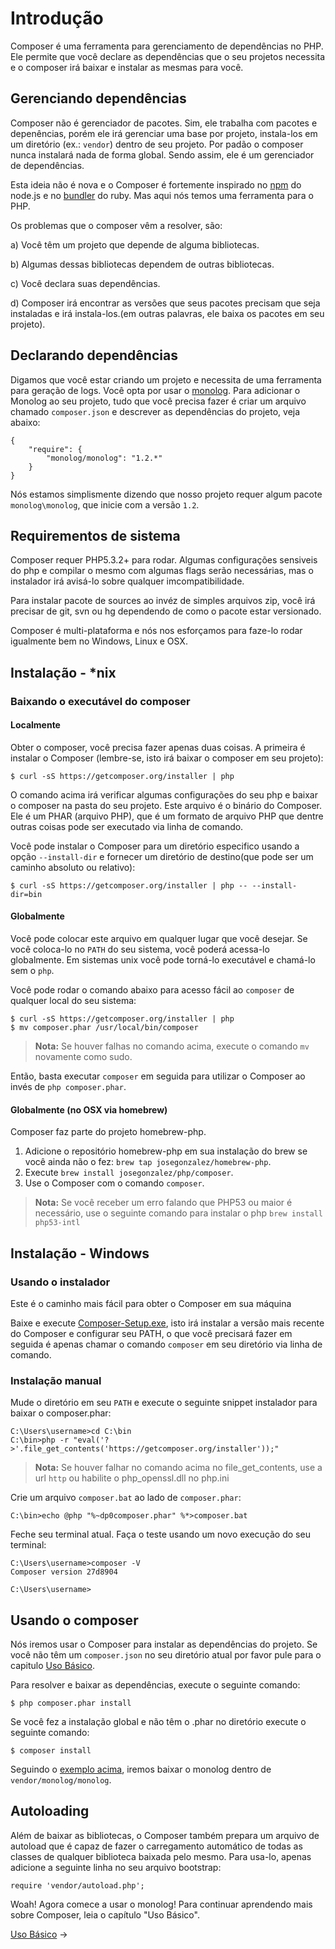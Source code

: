 # Introdução

Composer é uma ferramenta para gerenciamento de dependências no PHP. Ele permite que você declare as
dependências que o seu projetos necessita e o  composer irá baixar e instalar as mesmas para você. 

## Gerenciando dependências

Composer não é gerenciador de pacotes. Sim, ele trabalha com pacotes e depenências, porém 
ele irá gerenciar uma base por projeto, instala-los em um diretório (ex.: `vendor`)
dentro de seu projeto. Por padão o composer nunca instalará nada de forma global. Sendo assim,
ele é um gerenciador de dependências.

Esta ideia não é nova e o Composer é fortemente inspirado no [npm](http://npmjs.org/)
do node.js e no [bundler](http://gembundler.com/) do ruby. Mas aqui nós temos uma ferramenta
para o PHP.

Os problemas que o composer vêm a resolver, são: 

a) Você têm um projeto que depende de alguma bibliotecas.

b) Algumas dessas bibliotecas dependem de outras bibliotecas.

c) Você declara suas dependências.

d) Composer irá encontrar as versões que seus pacotes precisam que seja instaladas e irá instala-los.(em outras palavras, ele baixa os pacotes em seu projeto).

## Declarando dependências

Digamos que você estar criando um projeto e necessita de uma ferramenta para geração de logs.
Você opta por usar o [monolog](https://github.com/Seldaek/monolog). Para adicionar o Monolog ao seu
projeto, tudo que você precisa fazer é criar um arquivo chamado `composer.json` e descrever as dependências
do projeto, veja abaixo:

    {
        "require": {
            "monolog/monolog": "1.2.*"
        }
    }

Nós estamos simplismente dizendo que nosso projeto requer algum pacote `monolog\monolog`, que 
inicie com a versão `1.2`.

## Requirementos de sistema

Composer requer PHP5.3.2+ para rodar. Algumas configurações sensiveis do php e compilar o mesmo
com algumas flags serão necessárias, mas o instalador irá avisá-lo sobre qualquer imcompatibilidade. 

Para instalar pacote de sources ao invéz de simples arquivos zip, você irá precisar de git, svn ou
hg dependendo de como o pacote estar versionado.

Composer é multi-plataforma e nós nos esforçamos para faze-lo rodar igualmente bem no Windows,
Linux e OSX.

## Instalação - *nix

### Baixando o executável do composer

#### Localmente

Obter o composer, você precisa fazer apenas duas coisas. A primeira é instalar o 
Composer (lembre-se, isto irá baixar o composer em seu projeto):

    $ curl -sS https://getcomposer.org/installer | php
O comando acima irá verificar algumas configurações do seu php e baixar o composer na
pasta do seu projeto. Este arquivo é o binário do Composer. Ele é um PHAR (arquivo PHP),
que é um formato de arquivo PHP que dentre outras coisas pode ser executado via linha de 
comando.

Você pode instalar o Composer para um diretório especifico usando a opção `--install-dir`
e fornecer um diretório de destino(que pode ser um caminho absoluto ou relativo):

    $ curl -sS https://getcomposer.org/installer | php -- --install-dir=bin

#### Globalmente

Você pode colocar este arquivo em qualquer lugar que você desejar. Se você coloca-lo no `PATH` do seu sistema,
você poderá acessa-lo globalmente. Em sistemas unix você pode torná-lo executável e chamá-lo sem o `php`.

Você pode rodar o comando abaixo para acesso fácil ao `composer` de qualquer local do seu sistema:

    $ curl -sS https://getcomposer.org/installer | php
    $ mv composer.phar /usr/local/bin/composer

> **Nota:** Se houver falhas no comando acima, execute o comando `mv`
> novamente como sudo.

Então, basta executar `composer` em seguida para utilizar o Composer ao invés de `php composer.phar`.

#### Globalmente (no OSX via homebrew)

Composer faz parte do projeto homebrew-php.

1. Adicione o repositório homebrew-php em sua instalação do brew se você ainda 
   não o fez: `brew tap josegonzalez/homebrew-php`.
2. Execute `brew install josegonzalez/php/composer`.
3. Use o Composer com o comando `composer`.

> **Nota:** Se você receber um erro falando que PHP53 ou maior é necessário, use o seguinte comando para instalar o php 
> `brew install php53-intl`

## Instalação - Windows

### Usando o instalador

Este é o caminho mais fácil para obter o Composer em sua máquina

Baixe e execute [Composer-Setup.exe](https://getcomposer.org/Composer-Setup.exe),
isto irá instalar a versão mais recente do Composer e configurar seu PATH, o que você precisará fazer
em seguida é apenas chamar o comando `composer` em seu diretório via linha de comando.

### Instalação manual

Mude o diretório em seu `PATH` e execute o seguinte snippet instalador para baixar o 
composer.phar:

    C:\Users\username>cd C:\bin
    C:\bin>php -r "eval('?>'.file_get_contents('https://getcomposer.org/installer'));"

> **Nota:** Se houver falhar no comando acima no file_get_contents, use a url `http` ou habilite o php_openssl.dll no php.ini

Crie um arquivo `composer.bat` ao lado de `composer.phar`:

    C:\bin>echo @php "%~dp0composer.phar" %*>composer.bat

Feche seu terminal atual. Faça o teste usando um novo execução do seu terminal:

    C:\Users\username>composer -V
    Composer version 27d8904

    C:\Users\username>

## Usando o composer

Nós iremos usar o Composer para instalar as dependências do projeto. Se você não têm um
`composer.json` no seu diretório atual por favor pule para o capitulo
[Uso Básico](01-basic-usage.md).

Para resolver e baixar as dependências, execute o seguinte comando:

    $ php composer.phar install
Se você fez a instalação global e não têm o .phar no diretório execute o seguinte
comando:

    $ composer install

Seguindo o [exemplo acima](#declaring-dependencies), iremos baixar o monolog dentro de `vendor/monolog/monolog`.

## Autoloading

Além de baixar as bibliotecas, o Composer também prepara um arquivo de autoload que é capaz
de fazer o carregamento automático de todas as classes de qualquer biblioteca baixada pelo mesmo.
Para usa-lo, apenas adicione a seguinte linha no seu arquivo bootstrap:

    require 'vendor/autoload.php';

Woah! Agora comece a usar o monolog! Para continuar aprendendo mais sobre Composer, leia o capítulo "Uso Básico".

[Uso Básico](01-basic-usage.md) &rarr;
